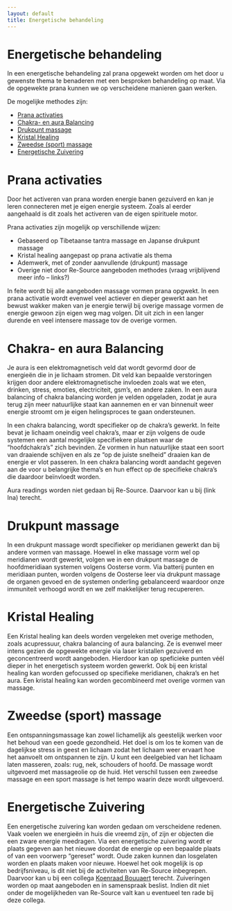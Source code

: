 ```yaml
---
layout: default
title: Energetische behandeling
---
```

# Energetische behandeling 

In een energetische behandeling zal prana opgewekt worden om het door u gewenste thema te benaderen met een besproken behandeling op maat. Via de opgewekte prana kunnen we op verscheidene manieren gaan werken. 

De mogelijke methodes zijn: 

* <a href="#PranaActivaties">Prana activaties</a>  
* <a href="#ChakraAuraBalancing">Chakra- en aura Balancing </a>  
* <a href="#DrukpuntMassage">Drukpunt massage </a> 
* <a href="#KristalHealing">Kristal Healing </a>
* <a href="#ZweedseMassage">Zweedse (sport) massage</a>
* <a href="#EnergetischeZuivering">Energetische Zuivering</a>


<h1 id="PranaActivaties"> Prana activaties </h1>

Door het activeren van prana worden energie banen gezuiverd en kan je leren connecteren met je eigen energie systeem.  Zoals al eerder aangehaald is dit zoals het activeren van de eigen spirituele motor. 


Prana activaties zijn mogelijk op verschillende wijzen:

* Gebaseerd op Tibetaanse tantra massage en Japanse drukpunt massage
* Kristal healing aangepast op prana activatie als thema
* Ademwerk, met of zonder aanvullende (drukpunt) massage
* Overige niet door Re-Source aangeboden methodes (vraag vrijblijvend meer info – links?)


In feite wordt bij alle aangeboden massage vormen prana opgwekt. In een prana activatie wordt evenwel veel actiever en dieper gewerkt aan het bewust wakker maken van je energie terwijl bij overige massage vormen de energie gewoon zijn eigen weg mag volgen. Dit uit zich in een langer durende en veel intensere massage tov de overige vormen. 


<h1 id="ChakraAuraBalancing"> Chakra- en aura Balancing </h1>

Je aura is een elektromagnetisch veld dat wordt gevormd door de energieën die in je lichaam stromen. Dit veld kan bepaalde verstoringen krijgen door andere elektromagnetische invloeden zoals wat we eten, drinken, stress, emoties, electriciteit, gsm’s, en andere zaken. In een aura balancing of chakra balancing worden je velden opgeladen, zodat je aura terug zijn meer natuurlijke staat kan aannemen en er van binnenuit weer energie stroomt om je eigen helingsproces te gaan ondersteunen. 

In een chakra balancing, wordt specifieker op de chakra’s gewerkt. In feite bevat je lichaam oneindig veel chakra’s, maar er zijn volgens de oude systemen een aantal mogelijke specifiekere plaatsen waar de “hoofdchakra’s” zich bevinden. Ze vormen in hun natuurlijke staat een soort van draaiende schijven en als ze “op de juiste snelheid” draaien kan de energie er vlot passeren. In een chakra balancing wordt aandacht gegeven aan de voor u belangrijke thema’s en hun effect op de specifieke chakra’s die daardoor beïnvloedt worden. 

Aura readings worden niet gedaan bij Re-Source. Daarvoor kan u bij (link Ina) terecht. 


<h1 id="DrukpuntMassage"> Drukpunt massage </h1>

In een drukpunt massage wordt specifieker op meridianen gewerkt dan bij andere vormen van massage. Hoewel in elke massage vorm wel op meridianen wordt gewerkt, volgen we in een drukpunt massage de hoofdmeridiaan systemen volgens Oosterse vorm. Via batterij punten en meridiaan punten, worden volgens de Oosterse leer  via drukpunt massage de organen gevoed en de systemen onderling gebalanceerd waardoor onze immuniteit verhoogd wordt en we zelf makkelijker terug recupereren.      


<h1 id="KristalHealing"> Kristal Healing </h1>

Een Kristal healing kan deels worden vergeleken met overige methoden, zoals acupressuur, chakra balancing of aura balancing. Ze is evenwel meer intens gezien de opgewekte energie via laser kristallen gezuiverd en geconcentreerd wordt aangeboden. Hierdoor kan op speficieke punten véél dieper in het energetisch systeem worden gewerkt. Ook bij een kristal healing kan worden gefocussed op specifieke meridianen, chakra’s en het aura. Een kristal healing kan worden gecombineerd met overige vormen van massage. 


<h1 id="ZweedseMassage"> Zweedse (sport) massage</h1>

Een ontspanningsmassage kan zowel lichamelijk als geestelijk werken voor het behoud van een goede gezondheid. Het doel is om los te komen van de dagelijkse stress in geest en lichaam zodat het lichaam weer ervaart hoe het aanvoelt om ontspannen te zijn. U kunt een deelgebied van het lichaam laten masseren, zoals: rug, nek, schouders of hoofd. De massage wordt uitgevoerd met massageolie op de huid. Het verschil tussen een zweedse massage en een sport massage is het tempo waarin deze wordt uitgevoerd. 


<h1 id="EnergetischeZuivering">Energetische Zuivering</h1>

Een energetische zuivering kan worden gedaan om verscheidene redenen. Vaak voelen we energieën in huis die vreemd zijn, of zijn er objecten die een zware energie meedragen. Via een energetische zuivering wordt er plaats gegeven aan het nieuwe doordat de energie op een bepaalde plaats of van een voorwerp “gereset” wordt. Oude zaken kunnen dan losgelaten worden en plaats maken voor nieuwe. Hoewel het ook mogelijk is op bedrijfsniveau, is dit niet bij de activiteiten van Re-Source inbegrepen. Daarvoor kan u bij een collega <a href="http://www.agoracatharsis.be" target="_blank">Koenraad Bouuaert</a> terecht. Zuiveringen worden op maat aangeboden en in samenspraak beslist. Indien dit niet onder de mogelijkheden van Re-Source valt kan u eventueel ten rade bij deze collega. 


   
